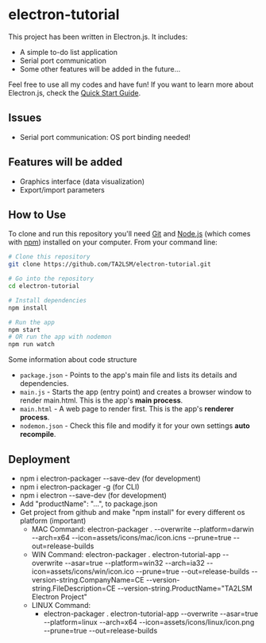 # electron-tutorial
This project has been written in Electron.js. It includes:
- A simple to-do list application
- Serial port communication
- Some other features will be added in the future...

Feel free to use all my codes and have fun!
If you want to learn more about Electron.js, check the [Quick Start Guide](https://www.electronjs.org/docs/latest/tutorial/quick-start).

## Issues
- Serial port communication: OS port binding needed!

## Features will be added
- Graphics interface (data visualization)
- Export/import parameters


## How to Use
To clone and run this repository you'll need [Git](https://git-scm.com) and [Node.js](https://nodejs.org/en/download/) (which comes with [npm](https://www.npmjs.com/)) installed on your computer. From your command line:

```bash
# Clone this repository
git clone https://github.com/TA2LSM/electron-tutorial.git

# Go into the repository
cd electron-tutorial

# Install dependencies
npm install

# Run the app
npm start
# OR run the app with nodemon
npm run watch
```

Some information about code structure
- `package.json` - Points to the app's main file and lists its details and dependencies.
- `main.js` - Starts the app (entry point) and creates a browser window to render main.html. This is the app's **main process**.
- `main.html` - A web page to render first. This is the app's **renderer process**.
- `nodemon.json` - Check this file and modify it for your own settings **auto recompile**.

## Deployment

- npm i electron-packager --save-dev (for development)
- npm i electron-packager -g (for CLI)
- npm i electron --save-dev (for development)
- Add "productName": "...", to package.json
- Get project from github and make "npm install" for every different os platform (important)
    - MAC Command: 
        electron-packager . --overwrite --platform=darwin --arch=x64 --icon=assets/icons/mac/icon.icns --prune=true --out=release-builds
    - WIN Command: 
        electron-packager . electron-tutorial-app --overwrite --asar=true --platform=win32 --arch=ia32 --icon=assets/icons/win/icon.ico --prune=true --out=release-builds --version-string.CompanyName=CE --version-string.FileDescription=CE --version-string.ProductName="TA2LSM Electron Project"
    - LINUX Command: 
        - electron-packager . electron-tutorial-app --overwrite --asar=true --platform=linux --arch=x64 --icon=assets/icons/linux/icon.png --prune=true --out=release-builds

